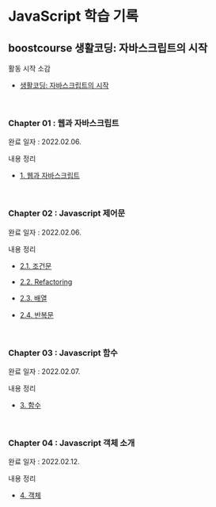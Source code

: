 # JavaScript 학습 기록

## boostcourse 생활코딩: 자바스크립트의 시작

활동 시작 소감

- [생활코딩: 자바스크립트의 시작](https://orchemi.github.io/js%20boostcourse/js_boostcourse_lifecoding_1/)

<br>

### Chapter 01 : 웹과 자바스크립트

완료 일자 : 2022.02.06.

내용 정리

- [1. 웹과 자바스크립트](https://orchemi.github.io/js%20boostcourse/js_boostcourse_lifecoding_2/)

<br>

### Chapter 02 : Javascript 제어문

완료 일자 : 2022.02.06.

내용 정리

- [2.1. 조건문](https://orchemi.github.io/js%20boostcourse/js_boostcourse_lifecoding_3/)

- [2.2. Refactoring](https://orchemi.github.io/js%20boostcourse/js_boostcourse_lifecoding_4/)

- [2.3. 배열](https://orchemi.github.io/js%20boostcourse/js_boostcourse_lifecoding_5/)

- [2.4. 반복문](https://orchemi.github.io/js%20boostcourse/js_boostcourse_lifecoding_6/)

<br>

### Chapter 03 : Javascript 함수

완료 일자 : 2022.02.07.

내용 정리

- [3. 함수](https://orchemi.github.io/js%20boostcourse/js_boostcourse_lifecoding_7/)

<br>

### Chapter 04 : Javascript 객체 소개

완료 일자 : 2022.02.12.

내용 정리

- [4. 객체](https://orchemi.github.io/js%20boostcourse/js_boostcourse_lifecoding_8/)
